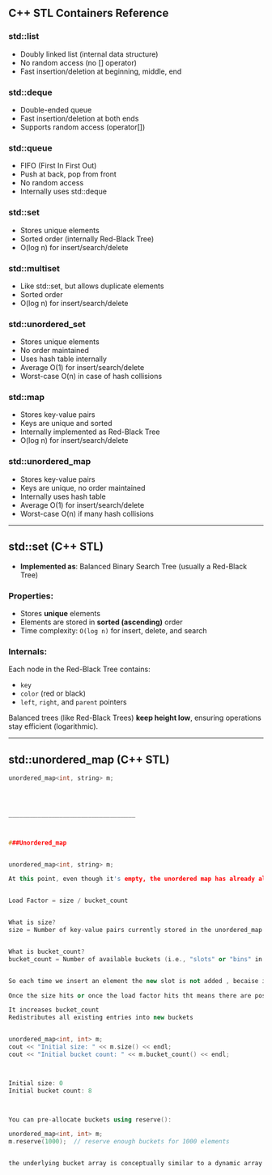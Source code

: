## C++ STL Containers Reference

### std::list
- Doubly linked list (internal data structure)
- No random access (no [] operator)
- Fast insertion/deletion at beginning, middle, end

### std::deque
- Double-ended queue
- Fast insertion/deletion at both ends
- Supports random access (operator[])

### std::queue
- FIFO (First In First Out)
- Push at back, pop from front
- No random access
- Internally uses std::deque

### std::set
- Stores unique elements
- Sorted order (internally Red-Black Tree)
- O(log n) for insert/search/delete

### std::multiset
- Like std::set, but allows duplicate elements
- Sorted order
- O(log n) for insert/search/delete

### std::unordered_set
- Stores unique elements
- No order maintained
- Uses hash table internally
- Average O(1) for insert/search/delete
- Worst-case O(n) in case of hash collisions

### std::map
- Stores key-value pairs
- Keys are unique and sorted
- Internally implemented as Red-Black Tree
- O(log n) for insert/search/delete

### std::unordered_map
- Stores key-value pairs
- Keys are unique, no order maintained
- Internally uses hash table
- Average O(1) for insert/search/delete
- Worst-case O(n) if many hash collisions



_____________________________________________




##  std::set (C++ STL)

- **Implemented as**: Balanced Binary Search Tree (usually a Red-Black Tree)

###  Properties:
- Stores **unique** elements
- Elements are stored in **sorted (ascending)** order
- Time complexity: `O(log n)` for insert, delete, and search

###  Internals:
Each node in the Red-Black Tree contains:
- `key`
- `color` (red or black)
- `left`, `right`, and `parent` pointers

Balanced trees (like Red-Black Trees) **keep height low**, ensuring operations stay efficient (logarithmic).

---

##  std::unordered_map (C++ STL)

```cpp
unordered_map<int, string> m;




___________________________________



###Unordered_map


unordered_map<int, string> m;

At this point, even though it's empty, the unordered map has already allocated some initial number of buckets.


Load Factor = size / bucket_count


What is size?
size = Number of key-value pairs currently stored in the unordered_map.


What is bucket_count?
bucket_count = Number of available buckets (i.e., "slots" or "bins" in the internal hash table array).


So each time we insert an element the new slot is not added , becaise its an expensive oepration, it would be given some random defaukt size.

Once the size hits or once the load factor hits tht means there are possibilities of collisions, the map rehashes:

It increases bucket_count
Redistributes all existing entries into new buckets


unordered_map<int, int> m;
cout << "Initial size: " << m.size() << endl;
cout << "Initial bucket count: " << m.bucket_count() << endl;



Initial size: 0
Initial bucket count: 8



You can pre-allocate buckets using reserve():

unordered_map<int, int> m;
m.reserve(1000);  // reserve enough buckets for 1000 elements


the underlying bucket array is conceptually similar to a dynamic array



















